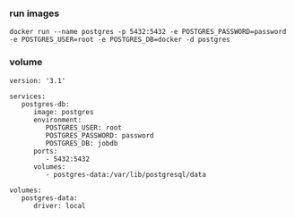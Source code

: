 
### run images

    docker run --name postgres -p 5432:5432 -e POSTGRES_PASSWORD=password -e POSTGRES_USER=root -e POSTGRES_DB=docker -d postgres

### volume

    version: '3.1'

    services: 
       postgres-db:
          image: postgres
          environment: 
             POSTGRES_USER: root
             POSTGRES_PASSWORD: password
             POSTGRES_DB: jobdb
          ports:
             - 5432:5432
          volumes: 
             - postgres-data:/var/lib/postgresql/data

    volumes:
       postgres-data:
          driver: local
